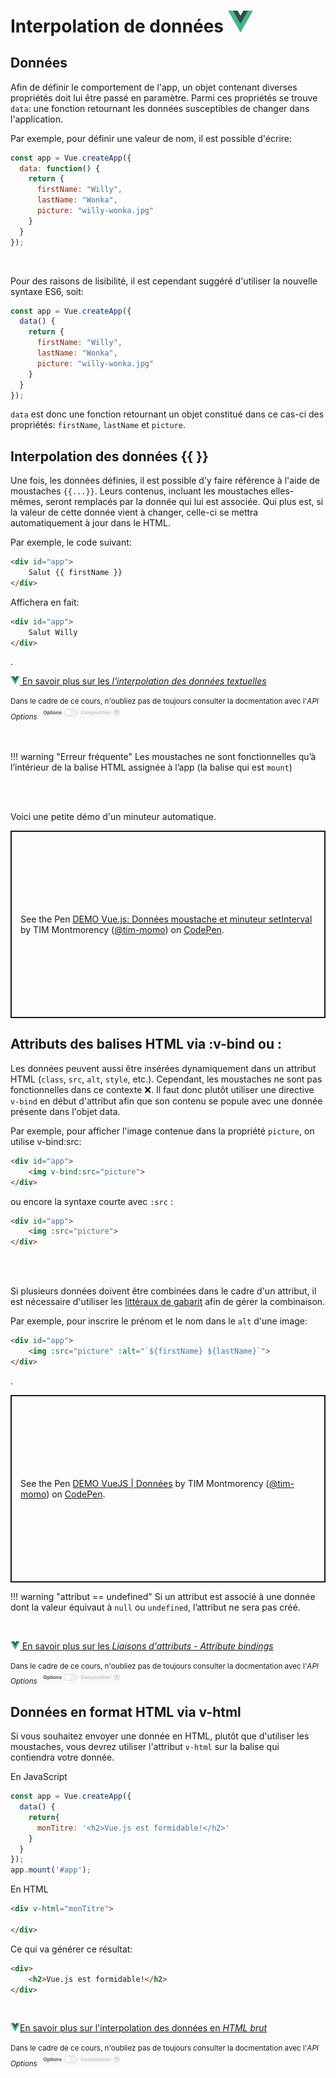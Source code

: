 # Interpolation de données [<img src="assets/logo-vue.svg" width="40"/>](assets/logo-vue.svg)

## Données

Afin de définir le comportement de l'app, un objet contenant diverses propriétés doit lui être passé en paramètre. Parmi ces propriétés se trouve `data`: une fonction retournant les données susceptibles de changer dans l'application.

Par exemple, pour définir une valeur de nom, il est possible d'écrire:

```js
const app = Vue.createApp({
  data: function() {
    return {
      firstName: "Willy",
      lastName: "Wonka",
      picture: "willy-wonka.jpg"
    }
  }
});
```

<br>

Pour des raisons de lisibilité, il est cependant suggéré d'utiliser la nouvelle syntaxe ES6, soit:

```js
const app = Vue.createApp({
  data() {
    return {
      firstName: "Willy",
      lastName: "Wonka",
      picture: "willy-wonka.jpg"
    }
  }
});
```

`data` est donc une fonction retournant un objet constitué dans ce cas-ci des propriétés: `firstName`, `lastName` et `picture`.


## Interpolation des données {{ }}

Une fois, les données définies, il est possible d'y faire référence à l'aide de moustaches `{{...}}`. Leurs contenus, incluant les moustaches elles-mêmes, seront remplacés par la donnée qui lui est associée. Qui plus est, si la valeur de cette donnée vient à changer, celle-ci se mettra automatiquement à jour dans le HTML.

Par exemple, le code suivant:

```html title="Par exemple, le code suivant:"
<div id="app">
    Salut {{ firstName }}
</div>
```

Affichera en fait:

```html title="Affichera en fait:"
<div id="app">
    Salut Willy
</div>
```

.


<a href="https://fr.vuejs.org/guide/essentials/template-syntax.html#text-interpolation" class="md-button "><img src="./assets/logo-vue.svg" style="width: 15px; height: auto;"> En savoir plus sur les <em>l'interpolation des données textuelles</em></a> <br>

<small style="vertical-align: bottom">Dans le cadre de ce cours, n'oubliez pas de toujours consulter la docmentation avec l'<em>API Options</em> <img src="./assets/vuejs-options-api-petit.png" alt="Bouton à bascule pour activer Options API dans la documentation Vue.js" style="width: 130px;"></small>

<br><br>
!!! warning "Erreur fréquente"
    Les moustaches ne sont fonctionnelles qu’à l’intérieur de la balise HTML assignée à l’app (la balise qui est `mount`)

   

<br><br>
<p>Voici une petite démo d'un minuteur automatique.</p>

<p class="codepen" data-height="600" data-theme-id="light" data-default-tab="html,result" data-slug-hash="bGXJeOp" data-pen-title="DEMO Vue.js: Données moustache et minuteur setInterval" data-user="tim-momo" style="height: 300px; box-sizing: border-box; display: flex; align-items: center; justify-content: center; border: 2px solid; margin: 1em 0; padding: 1em;">
  <span>See the Pen <a href="https://codepen.io/tim-momo/pen/bGXJeOp">
  DEMO Vue.js: Données moustache et minuteur setInterval</a> by TIM Montmorency (<a href="https://codepen.io/tim-momo">@tim-momo</a>)
  on <a href="https://codepen.io">CodePen</a>.</span>
</p>
<script async src="https://public.codepenassets.com/embed/index.js"></script>


## Attributs des balises HTML via <span style="white-space: nowrap;">:v-bind&nbsp;ou&nbsp;:</span>

Les données peuvent aussi être insérées dynamiquement dans un attribut HTML (`class`, `src`, `alt`, `style`, etc.). Cependant, les moustaches ne sont pas fonctionnelles dans ce contexte ❌. Il faut donc plutôt utiliser une directive `v-bind` en début d'attribut afin que son contenu se popule avec une donnée présente dans l'objet data.


Par exemple, pour afficher l'image contenue dans la propriété `picture`, on utilise v-bind:src:

```html title="Par exemple, pour afficher l'image contenue dans la propriété picture, on utilise v-bind:src"
<div id="app">
    <img v-bind:src="picture">
</div>
```


ou encore la syntaxe courte avec `:src` :

```html title="ou encore la syntaxe courte avec :src"
<div id="app">
    <img :src="picture">
</div>
```

<br><br>

Si plusieurs données doivent être combinées dans le cadre d'un attribut, il est nécessaire d'utiliser les [littéraux de gabarit](https://developer.mozilla.org/fr/docs/Web/JavaScript/Reference/Template_literals) afin de gérer la combinaison.

Par exemple, pour inscrire le prénom et le nom dans le `alt` d'une image:

```html title="Par exemple, pour inscrire le prénom et le nom dans le alt d'une image:"
<div id="app">
    <img :src="picture" :alt="`${firstName} ${lastName}`">
</div>
```

.

<p class="codepen" data-height="360" data-theme-id="light" data-default-tab="html,result" data-slug-hash="oNJKqxv" data-pen-title="DEMO VueJS | Données" data-user="tim-momo" style="height: 300px; box-sizing: border-box; display: flex; align-items: center; justify-content: center; border: 2px solid; margin: 1em 0; padding: 1em;">
  <span>See the Pen <a href="https://codepen.io/tim-momo/pen/oNJKqxv">
  DEMO VueJS | Données</a> by TIM Montmorency (<a href="https://codepen.io/tim-momo">@tim-momo</a>)
  on <a href="https://codepen.io">CodePen</a>.</span>
</p>
<script async src="https://public.codepenassets.com/embed/index.js"></script>


!!! warning "attribut == undefined"
    Si un attribut est associé à une donnée dont la valeur équivaut à `null` ou `undefined`, l’attribut ne sera pas&nbsp;créé.



<br>

<a href="https://fr.vuejs.org/guide/essentials/template-syntax.html#attribute-bindings" class="md-button "><img src="./assets/logo-vue.svg" style="width: 15px; height: auto;"> En savoir plus sur les <em>Liaisons d'attributs - Attribute bindings</em></a> <br>

<small style="vertical-align: bottom">Dans le cadre de ce cours, n'oubliez pas de toujours consulter la docmentation avec l'<em>API Options</em> <img src="./assets/vuejs-options-api-petit.png" alt="Bouton à bascule pour activer Options API dans la documentation Vue.js" style="width: 130px;"></small>


## Données en format HTML via v-html

Si vous souhaitez envoyer une donnée en HTML, plutôt que d'utiliser les moustaches, vous devrez utiliser l'attribut `v-html` sur la balise qui contiendra votre donnée.

En JavaScript

```js title="En JavaScript"
const app = Vue.createApp({
  data() {
    return{
      monTitre: '<h2>Vue.js est formidable!</h2>'
    }
  }
});
app.mount('#app');
```

En HTML

```html title="En HTML"
<div v-html="monTitre">
    
</div>
```


Ce qui va générer ce résultat:

```html title="Ce qui va générer ce résultat:"
<div>
    <h2>Vue.js est formidable!</h2>
</div>
```

<br>

<a href="https://fr.vuejs.org/guide/essentials/template-syntax#raw-html" class="md-button "><img src="./assets/logo-vue.svg" style="width: 15px; height: auto;">En savoir plus sur l'interpolation des données en <em>HTML brut</em></a> <br>

<small style="vertical-align: bottom">Dans le cadre de ce cours, n'oubliez pas de toujours consulter la docmentation avec l'<em>API Options</em> <img src="./assets/vuejs-options-api-petit.png" alt="Bouton à bascule pour activer Options API dans la documentation Vue.js" style="width: 130px;"></small>

